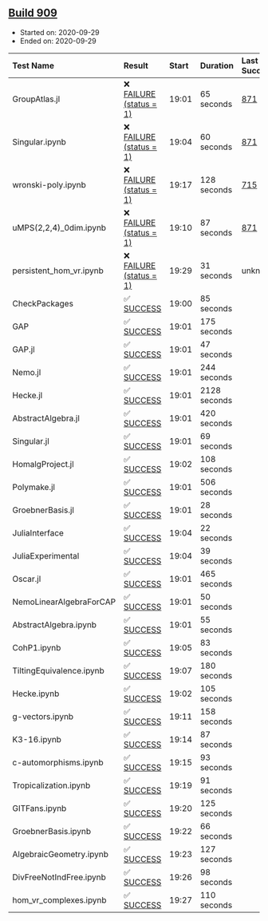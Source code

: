 ## [Build 909](https://oscarci.mathematik.uni-kl.de/job/oscar-stable/909/)

* Started on: 2020-09-29
* Ended on: 2020-09-29

| Test Name    | Result | Start | Duration | Last Success | First Failure |
|:-------------|:-------|:------|:---------|:-------------|:--------------|
| GroupAtlas.jl | ❌ [FAILURE (status = 1)](https://oscarci.mathematik.uni-kl.de/job/oscar-stable/909/artifact/logs/build-909/GroupAtlas.jl.log) | 19:01 | 65 seconds | [871](https://oscarci.mathematik.uni-kl.de/job/oscar-stable/871/) | [872](https://oscarci.mathematik.uni-kl.de/job/oscar-stable/872/) |
| Singular.ipynb | ❌ [FAILURE (status = 1)](https://oscarci.mathematik.uni-kl.de/job/oscar-stable/909/artifact/logs/build-909/Singular.ipynb.log) | 19:04 | 60 seconds | [871](https://oscarci.mathematik.uni-kl.de/job/oscar-stable/871/) | [872](https://oscarci.mathematik.uni-kl.de/job/oscar-stable/872/) |
| wronski-poly.ipynb | ❌ [FAILURE (status = 1)](https://oscarci.mathematik.uni-kl.de/job/oscar-stable/909/artifact/logs/build-909/wronski-poly.ipynb.log) | 19:17 | 128 seconds | [715](https://oscarci.mathematik.uni-kl.de/job/oscar-stable/715/) | [716](https://oscarci.mathematik.uni-kl.de/job/oscar-stable/716/) |
| uMPS(2,2,4)_0dim.ipynb | ❌ [FAILURE (status = 1)](https://oscarci.mathematik.uni-kl.de/job/oscar-stable/909/artifact/logs/build-909/uMPS-2-2-4-_0dim.ipynb.log) | 19:10 | 87 seconds | [871](https://oscarci.mathematik.uni-kl.de/job/oscar-stable/871/) | [872](https://oscarci.mathematik.uni-kl.de/job/oscar-stable/872/) |
| persistent_hom_vr.ipynb | ❌ [FAILURE (status = 1)](https://oscarci.mathematik.uni-kl.de/job/oscar-stable/909/artifact/logs/build-909/persistent_hom_vr.ipynb.log) | 19:29 | 31 seconds | unknown | unknown |
| CheckPackages | ✅ [SUCCESS](https://oscarci.mathematik.uni-kl.de/job/oscar-stable/909/artifact/logs/build-909/CheckPackages.log) | 19:00 | 85 seconds |  |  |
| GAP | ✅ [SUCCESS](https://oscarci.mathematik.uni-kl.de/job/oscar-stable/909/artifact/logs/build-909/GAP.log) | 19:01 | 175 seconds |  |  |
| GAP.jl | ✅ [SUCCESS](https://oscarci.mathematik.uni-kl.de/job/oscar-stable/909/artifact/logs/build-909/GAP.jl.log) | 19:01 | 47 seconds |  |  |
| Nemo.jl | ✅ [SUCCESS](https://oscarci.mathematik.uni-kl.de/job/oscar-stable/909/artifact/logs/build-909/Nemo.jl.log) | 19:01 | 244 seconds |  |  |
| Hecke.jl | ✅ [SUCCESS](https://oscarci.mathematik.uni-kl.de/job/oscar-stable/909/artifact/logs/build-909/Hecke.jl.log) | 19:01 | 2128 seconds |  |  |
| AbstractAlgebra.jl | ✅ [SUCCESS](https://oscarci.mathematik.uni-kl.de/job/oscar-stable/909/artifact/logs/build-909/AbstractAlgebra.jl.log) | 19:01 | 420 seconds |  |  |
| Singular.jl | ✅ [SUCCESS](https://oscarci.mathematik.uni-kl.de/job/oscar-stable/909/artifact/logs/build-909/Singular.jl.log) | 19:01 | 69 seconds |  |  |
| HomalgProject.jl | ✅ [SUCCESS](https://oscarci.mathematik.uni-kl.de/job/oscar-stable/909/artifact/logs/build-909/HomalgProject.jl.log) | 19:02 | 108 seconds |  |  |
| Polymake.jl | ✅ [SUCCESS](https://oscarci.mathematik.uni-kl.de/job/oscar-stable/909/artifact/logs/build-909/Polymake.jl.log) | 19:01 | 506 seconds |  |  |
| GroebnerBasis.jl | ✅ [SUCCESS](https://oscarci.mathematik.uni-kl.de/job/oscar-stable/909/artifact/logs/build-909/GroebnerBasis.jl.log) | 19:01 | 28 seconds |  |  |
| JuliaInterface | ✅ [SUCCESS](https://oscarci.mathematik.uni-kl.de/job/oscar-stable/909/artifact/logs/build-909/JuliaInterface.log) | 19:04 | 22 seconds |  |  |
| JuliaExperimental | ✅ [SUCCESS](https://oscarci.mathematik.uni-kl.de/job/oscar-stable/909/artifact/logs/build-909/JuliaExperimental.log) | 19:04 | 39 seconds |  |  |
| Oscar.jl | ✅ [SUCCESS](https://oscarci.mathematik.uni-kl.de/job/oscar-stable/909/artifact/logs/build-909/Oscar.jl.log) | 19:01 | 465 seconds |  |  |
| NemoLinearAlgebraForCAP | ✅ [SUCCESS](https://oscarci.mathematik.uni-kl.de/job/oscar-stable/909/artifact/logs/build-909/NemoLinearAlgebraForCAP.log) | 19:01 | 50 seconds |  |  |
| AbstractAlgebra.ipynb | ✅ [SUCCESS](https://oscarci.mathematik.uni-kl.de/job/oscar-stable/909/artifact/logs/build-909/AbstractAlgebra.ipynb.log) | 19:01 | 55 seconds |  |  |
| CohP1.ipynb | ✅ [SUCCESS](https://oscarci.mathematik.uni-kl.de/job/oscar-stable/909/artifact/logs/build-909/CohP1.ipynb.log) | 19:05 | 83 seconds |  |  |
| TiltingEquivalence.ipynb | ✅ [SUCCESS](https://oscarci.mathematik.uni-kl.de/job/oscar-stable/909/artifact/logs/build-909/TiltingEquivalence.ipynb.log) | 19:07 | 180 seconds |  |  |
| Hecke.ipynb | ✅ [SUCCESS](https://oscarci.mathematik.uni-kl.de/job/oscar-stable/909/artifact/logs/build-909/Hecke.ipynb.log) | 19:02 | 105 seconds |  |  |
| g-vectors.ipynb | ✅ [SUCCESS](https://oscarci.mathematik.uni-kl.de/job/oscar-stable/909/artifact/logs/build-909/g-vectors.ipynb.log) | 19:11 | 158 seconds |  |  |
| K3-16.ipynb | ✅ [SUCCESS](https://oscarci.mathematik.uni-kl.de/job/oscar-stable/909/artifact/logs/build-909/K3-16.ipynb.log) | 19:14 | 87 seconds |  |  |
| c-automorphisms.ipynb | ✅ [SUCCESS](https://oscarci.mathematik.uni-kl.de/job/oscar-stable/909/artifact/logs/build-909/c-automorphisms.ipynb.log) | 19:15 | 93 seconds |  |  |
| Tropicalization.ipynb | ✅ [SUCCESS](https://oscarci.mathematik.uni-kl.de/job/oscar-stable/909/artifact/logs/build-909/Tropicalization.ipynb.log) | 19:19 | 91 seconds |  |  |
| GITFans.ipynb | ✅ [SUCCESS](https://oscarci.mathematik.uni-kl.de/job/oscar-stable/909/artifact/logs/build-909/GITFans.ipynb.log) | 19:20 | 125 seconds |  |  |
| GroebnerBasis.ipynb | ✅ [SUCCESS](https://oscarci.mathematik.uni-kl.de/job/oscar-stable/909/artifact/logs/build-909/GroebnerBasis.ipynb.log) | 19:22 | 66 seconds |  |  |
| AlgebraicGeometry.ipynb | ✅ [SUCCESS](https://oscarci.mathematik.uni-kl.de/job/oscar-stable/909/artifact/logs/build-909/AlgebraicGeometry.ipynb.log) | 19:23 | 127 seconds |  |  |
| DivFreeNotIndFree.ipynb | ✅ [SUCCESS](https://oscarci.mathematik.uni-kl.de/job/oscar-stable/909/artifact/logs/build-909/DivFreeNotIndFree.ipynb.log) | 19:26 | 98 seconds |  |  |
| hom_vr_complexes.ipynb | ✅ [SUCCESS](https://oscarci.mathematik.uni-kl.de/job/oscar-stable/909/artifact/logs/build-909/hom_vr_complexes.ipynb.log) | 19:27 | 110 seconds |  |  |
